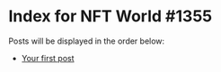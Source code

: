 # Index for NFT World #1355
Posts will be displayed in the order below:

- [Your first post](./001-first.md)

